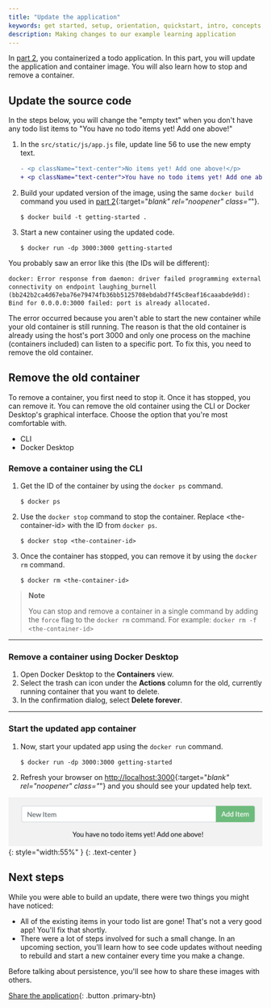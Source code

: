 ```yaml
---
title: "Update the application"
keywords: get started, setup, orientation, quickstart, intro, concepts, containers, docker desktop
description: Making changes to our example learning application
---
```


In [part 2](./02_our_app.md), you containerized a todo application. In this part, you will update the application and container image. You will also learn how to stop and remove a container.

## Update the source code

In the steps below, you will change the "empty text" when you don't have any todo list items to "You have no todo items yet! Add one above!"


1. In the `src/static/js/app.js` file, update line 56 to use the new empty text.

   ```diff
   - <p className="text-center">No items yet! Add one above!</p>
   + <p className="text-center">You have no todo items yet! Add one above!</p>
   ```

2. Build your updated version of the image, using the same `docker build` command you used in [part 2](./02_our_app.md/#build-the-apps-container-image){:target="_blank" rel="noopener" class="_"}.

    ```console
    $ docker build -t getting-started .
    ```

3. Start a new container using the updated code.

    ```console
    $ docker run -dp 3000:3000 getting-started
    ```

You probably saw an error like this (the IDs will be different):

```console
docker: Error response from daemon: driver failed programming external connectivity on endpoint laughing_burnell 
(bb242b2ca4d67eba76e79474fb36bb5125708ebdabd7f45c8eaf16caaabde9dd): Bind for 0.0.0.0:3000 failed: port is already allocated.
```

The error occurred because you aren't able to start the new container while your old container is still running. The reason is that the old container is already using the host's port 3000 and only one process on the machine (containers included) can listen to a specific port. To fix this, you need to remove the old container.

## Remove the old container

To remove a container, you first need to stop it. Once it has stopped, you can remove it. You can remove the old container using the CLI or Docker Desktop's graphical interface. Choose the option that you're most comfortable with.

<ul class="nav nav-tabs">
  <li class="active"><a data-toggle="tab" data-target="#cli">CLI</a></li>
  <li><a data-toggle="tab" data-target="#gui">Docker Desktop</a></li>
</ul>
<div class="tab-content">
<div id="cli" class="tab-pane fade in active" markdown="1">

### Remove a container using the CLI

1. Get the ID of the container by using the `docker ps` command.

    ```console
    $ docker ps
    ```

2. Use the `docker stop` command to stop the container. Replace &lt;the-container-id&gt; with the ID from `docker ps`.

    ```console
    $ docker stop <the-container-id>
    ```

3. Once the container has stopped, you can remove it by using the `docker rm` command.

    ```console
    $ docker rm <the-container-id>
    ```

>**Note**
>
>You can stop and remove a container in a single command by adding the `force` flag to the `docker rm` command. For example: `docker rm -f <the-container-id>`

<hr>
</div>
<div id="gui" class="tab-pane fade" markdown="1">

### Remove a container using Docker Desktop

1. Open Docker Desktop to the **Containers** view.
2. Select the trash can icon under the **Actions** column for the old, currently running container that you want to delete.
3. In the confirmation dialog, select **Delete forever**.

<hr>
</div>
</div>

### Start the updated app container

1. Now, start your updated app using the `docker run` command.

    ```console
    $ docker run -dp 3000:3000 getting-started
    ```

2. Refresh your browser on [http://localhost:3000](http://localhost:3000){:target="_blank" rel="noopener" class="_"} and you should see your updated help text.

![Updated application with updated empty text](images/todo-list-updated-empty-text.png){: style="width:55%" }
{: .text-center }

## Next steps

While you were able to build an update, there were two things you might have noticed:

- All of the existing items in your todo list are gone! That's not a very good app! You'll fix that
shortly.
- There were a lot of steps involved for such a small change. In an upcoming section, you'll learn
how to see code updates without needing to rebuild and start a new container every time you make a change.

Before talking about persistence, you'll see how to share these images with others.

[Share the application](04_sharing_app.md){: .button .primary-btn}
